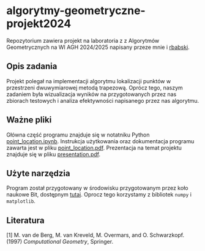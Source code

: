 # algorytmy-geometryczne-projekt2024

Repozytorium zawiera projekt na laboratoria z
z Algorytmów Geometrycznych na WI AGH 2024/2025
napisany przeze mnie i [rbabski](https://github.com/rbabski).

## Opis zadania

Projekt polegał na implementacji algorytmu lokalizacji
punktów w przestrzeni dwuwymiarowej metodą trapezową. 
Oprócz tego, naszym zadaniem była wizualizacja wyników
na przygotowanych przez nas zbiorach testowych i analiza
efektywności napisanego przez nas algorytmu.

## Ważne pliki

Główna część programu znajduje się w notatniku Python
[point_location.ipynb](https://github.com/kxlsx/algorytmy-geometryczne-projekt2024/blob/main/point_location.ipynb).
Instrukcja użytkowania oraz dokumentacja programu 
zawarta jest w pliku [point_location.pdf](https://github.com/kxlsx/algorytmy-geometryczne-projekt2024/blob/main/point_location.pdf).
Prezentacja na temat projektu znajduje się w pliku
[presentation.pdf](https://github.com/kxlsx/algorytmy-geometryczne-projekt2024/blob/main/presentation.pdf).

## Użyte narzędzia

Program został przygotowany w środowisku przygotowanym
przez koło naukowe Bit, dostępnym [tutaj](https://github.com/kxlsx/algorytmy-geometryczne-projekt2024/blob/main/point_location.ipynb).
Oprocz tego korzystamy z bibliotek `numpy` i `matplotlib`.

## Literatura
[1] M. van de Berg, M. van Kreveld, M. Overmars, and O. Schwarzkopf. (1997) *Computational Geometry*, Springer.
